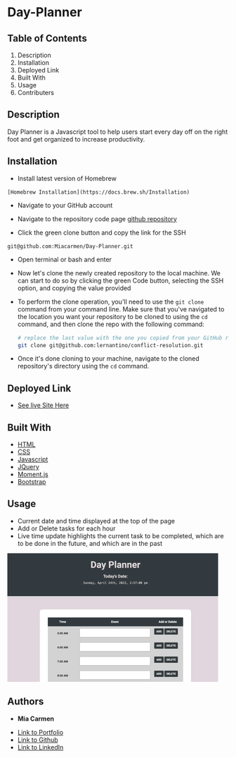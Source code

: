 # Day-Planner

## Table of Contents
1. Description
2. Installation
3. Deployed Link
4. Built With
5. Usage
6. Contributers


## Description
 Day Planner is a Javascript tool to help users start every day off on the right foot and get organized to increase productivity.


## Installation 
 * Install latest version of Homebrew 
```
[Homebrew Installation](https://docs.brew.sh/Installation)
```

* Navigate to your GitHub account

* Navigate to the repository code page [github repository](https://github.com/Miacarmen/Day-Planner)

* Click the green clone button and copy the link for the SSH 
```
git@github.com:Miacarmen/Day-Planner.git
```
* Open terminal or bash and enter 

* Now let's clone the newly created repository to the local machine. We can start to do so by clicking the green Code button, selecting the SSH option, and copying the value provided

* To perform the clone operation, you'll need to use the `git clone` command from your command line. Make sure that you've navigated to the location you want your repository to be cloned to using the `cd` command, and then clone the repo with the following command:

  ```bash
  # replace the last value with the one you copied from your GitHub repository
  git clone git@github.com:lernantino/conflict-resolution.git
  ```

* Once it's done cloning to your machine, navigate to the cloned repository's directory using the `cd` command.



## Deployed Link

* [See live Site Here](https://miacarmen.github.io/Day-Planner/)


## Built With

* [HTML](https://developer.mozilla.org/en-US/docs/Web/HTML)
* [CSS](https://developer.mozilla.org/en-US/docs/Web/CSS)
* [Javascript](https://developer.mozilla.org/en-US/docs/Web/JavaScript)
* [JQuery](https://developer.mozilla.org/en-US/docs/Glossary/jQuery)
* [Moment.js](https://momentjs.com/)
* [Bootstrap](https://getbootstrap.com/docs/4.5/getting-started/introduction/)


## Usage
* Current date and time displayed at the top of the page
* Add or Delete tasks for each hour
* Live time update highlights the current task to be completed, which are to be done in the future, and which are in the past

![Walkthrough](./assets/images/day-planner.gif)

## Authors
* **Mia Carmen**

- [Link to Portfolio](https://miacarmen.github.io/my-portfolio/)
- [Link to Github](https://github.com/Miacarmen)
- [Link to LinkedIn](https://www.linkedin.com/in/mia-carmen-7750a6b8/)